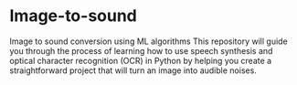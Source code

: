 # Image-to-sound
Image to sound conversion using ML algorithms
This repository will guide you through the process of learning how to use speech synthesis and optical character recognition (OCR) in Python by helping you create a straightforward project that will turn an image into audible noises.
